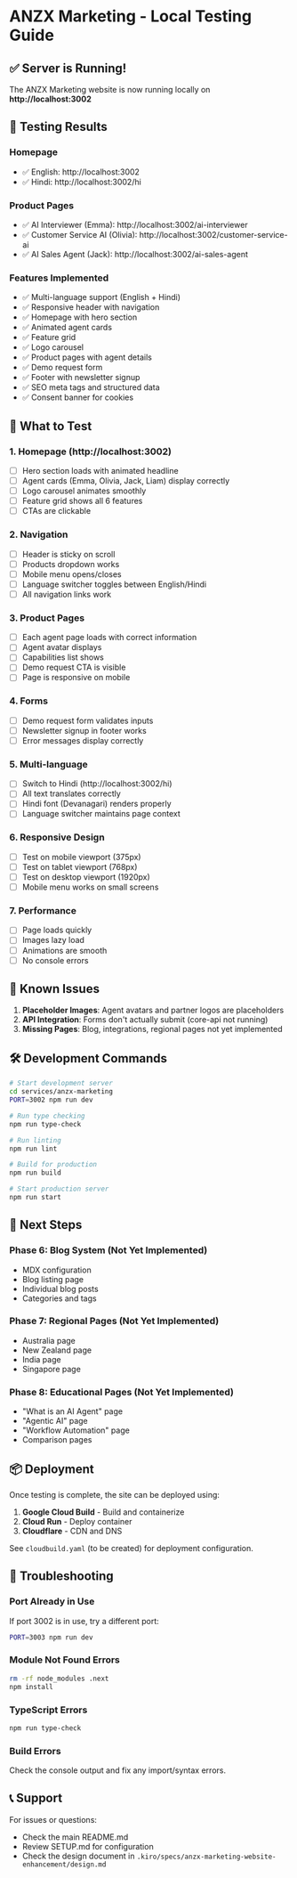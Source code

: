 # ANZX Marketing - Local Testing Guide

## ✅ Server is Running!

The ANZX Marketing website is now running locally on **http://localhost:3002**

## 🧪 Testing Results

### Homepage
- ✅ English: http://localhost:3002
- ✅ Hindi: http://localhost:3002/hi

### Product Pages
- ✅ AI Interviewer (Emma): http://localhost:3002/ai-interviewer
- ✅ Customer Service AI (Olivia): http://localhost:3002/customer-service-ai
- ✅ AI Sales Agent (Jack): http://localhost:3002/ai-sales-agent

### Features Implemented
- ✅ Multi-language support (English + Hindi)
- ✅ Responsive header with navigation
- ✅ Homepage with hero section
- ✅ Animated agent cards
- ✅ Feature grid
- ✅ Logo carousel
- ✅ Product pages with agent details
- ✅ Demo request form
- ✅ Footer with newsletter signup
- ✅ SEO meta tags and structured data
- ✅ Consent banner for cookies

## 🎨 What to Test

### 1. Homepage (http://localhost:3002)
- [ ] Hero section loads with animated headline
- [ ] Agent cards (Emma, Olivia, Jack, Liam) display correctly
- [ ] Logo carousel animates smoothly
- [ ] Feature grid shows all 6 features
- [ ] CTAs are clickable

### 2. Navigation
- [ ] Header is sticky on scroll
- [ ] Products dropdown works
- [ ] Mobile menu opens/closes
- [ ] Language switcher toggles between English/Hindi
- [ ] All navigation links work

### 3. Product Pages
- [ ] Each agent page loads with correct information
- [ ] Agent avatar displays
- [ ] Capabilities list shows
- [ ] Demo request CTA is visible
- [ ] Page is responsive on mobile

### 4. Forms
- [ ] Demo request form validates inputs
- [ ] Newsletter signup in footer works
- [ ] Error messages display correctly

### 5. Multi-language
- [ ] Switch to Hindi (http://localhost:3002/hi)
- [ ] All text translates correctly
- [ ] Hindi font (Devanagari) renders properly
- [ ] Language switcher maintains page context

### 6. Responsive Design
- [ ] Test on mobile viewport (375px)
- [ ] Test on tablet viewport (768px)
- [ ] Test on desktop viewport (1920px)
- [ ] Mobile menu works on small screens

### 7. Performance
- [ ] Page loads quickly
- [ ] Images lazy load
- [ ] Animations are smooth
- [ ] No console errors

## 🐛 Known Issues

1. **Placeholder Images**: Agent avatars and partner logos are placeholders
2. **API Integration**: Forms don't actually submit (core-api not running)
3. **Missing Pages**: Blog, integrations, regional pages not yet implemented

## 🛠️ Development Commands

```bash
# Start development server
cd services/anzx-marketing
PORT=3002 npm run dev

# Run type checking
npm run type-check

# Run linting
npm run lint

# Build for production
npm run build

# Start production server
npm run start
```

## 🚀 Next Steps

### Phase 6: Blog System (Not Yet Implemented)
- MDX configuration
- Blog listing page
- Individual blog posts
- Categories and tags

### Phase 7: Regional Pages (Not Yet Implemented)
- Australia page
- New Zealand page
- India page
- Singapore page

### Phase 8: Educational Pages (Not Yet Implemented)
- "What is an AI Agent" page
- "Agentic AI" page
- "Workflow Automation" page
- Comparison pages

## 📦 Deployment

Once testing is complete, the site can be deployed using:

1. **Google Cloud Build** - Build and containerize
2. **Cloud Run** - Deploy container
3. **Cloudflare** - CDN and DNS

See `cloudbuild.yaml` (to be created) for deployment configuration.

## 🔧 Troubleshooting

### Port Already in Use
If port 3002 is in use, try a different port:
```bash
PORT=3003 npm run dev
```

### Module Not Found Errors
```bash
rm -rf node_modules .next
npm install
```

### TypeScript Errors
```bash
npm run type-check
```

### Build Errors
Check the console output and fix any import/syntax errors.

## 📞 Support

For issues or questions:
- Check the main README.md
- Review SETUP.md for configuration
- Check the design document in `.kiro/specs/anzx-marketing-website-enhancement/design.md`
